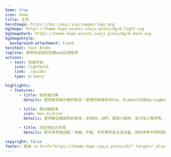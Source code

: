 ```yaml
---
home: true
icon: home
title: 主页
heroImage: https://doc.ruoyi.vip/images/logo.png
bgImage: https://theme-hope-assets.vuejs.press/bg/6-light.svg
bgImageDark: https://theme-hope-assets.vuejs.press/bg/6-dark.svg
bgImageStyle:
  background-attachment: fixed
heroText: Fast Alden
tagline: 使用快安轻松构建web应用程序
actions:
  - text: 快速开始
    icon: lightbulb
    link: ./guide/
    type: primary

highlights:
  - features:
      - title: 前后端分离
        details: 提供前后端分离的版本：使用的前端技术Vue、Element后端SpringBoot & Security完全分离的权限管理系统。

      - title: 移动端版本
        icon: box-archive
        details: 提供移动端架构的版本，支持H5、APP、微信小程序、支付宝小程序等，实现了与RuoYi-Vue后台完美对接。

      - title: 完全响应式布局
        details: 提供多终端适配：电脑、平板、手机等所有主流设备，提供多种不同风格的皮肤。页面美观，高端大气上档次。

copyright: false
footer: 使用 <a href="https://theme-hope.vuejs.press/zh/" target="_blank">VuePress Theme Hope</a> 主题 | MIT 协议, 版权所有 © 2024-present Mr.Alden
---
```

